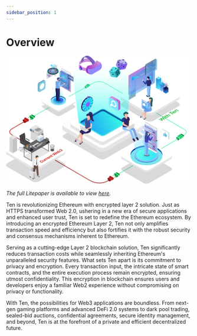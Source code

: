 ```yaml
---
sidebar_position: 1
---
```

# Overview

![Ten in Web3](../assets/overview-banner.png)

_The full Litepaper is available to view [here](https://obscu.ro/litepaper)._
 
Ten is revolutionizing Ethereum with encrypted layer 2 solution. Just as HTTPS transformed Web 2.0, ushering in a new era of secure applications and enhanced user trust, Ten is set to redefine the Ethereum ecosystem. By introducing an encrypted Ethereum Layer 2, Ten not only amplifies transaction speed and efficiency but also fortifies it with the robust security and consensus mechanisms inherent to Ethereum.

Serving as a cutting-edge Layer 2 blockchain solution, Ten significantly reduces transaction costs while seamlessly inheriting Ethereum's unparalleled security features. What sets Ten apart is its commitment to privacy and encryption. Every transaction input, the intricate state of smart contracts, and the entire execution process remain encrypted, ensuring utmost confidentiality. This encryption in blockchain ensures users and developers enjoy a familiar Web2 experience without compromising on privacy or functionality.

With Ten, the possibilities for Web3 applications are boundless. From next-gen gaming platforms and advanced DeFi 2.0 systems to dark pool trading, sealed-bid auctions, confidential agreements, secure identity management, and beyond, Ten is at the forefront of a private and efficient decentralized future.